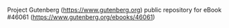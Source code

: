 Project Gutenberg (https://www.gutenberg.org) public repository for eBook #46061 (https://www.gutenberg.org/ebooks/46061)
